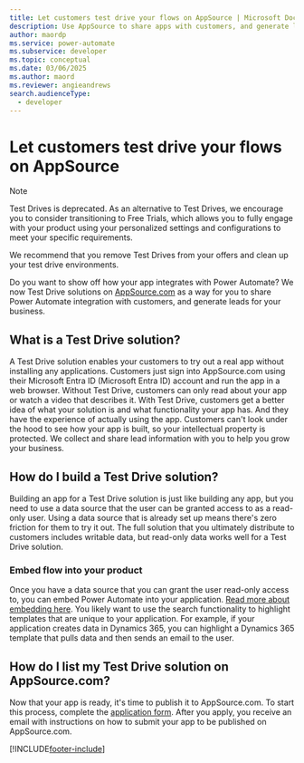 ```yaml
---
title: Let customers test drive your flows on AppSource | Microsoft Docs
description: Use AppSource to share apps with customers, and generate leads for your business.
author: maordp
ms.service: power-automate
ms.subservice: developer
ms.topic: conceptual
ms.date: 03/06/2025
ms.author: maord
ms.reviewer: angieandrews
search.audienceType: 
  - developer
---
```

# Let customers test drive your flows on AppSource

> [!NOTE]
> Test Drives is deprecated. As an alternative to Test Drives, we encourage you to consider transitioning to Free Trials, which allows you to fully engage with your product using your personalized settings and configurations to meet your specific requirements.
>
> We recommend that you remove Test Drives from your offers and clean up your test drive environments.

Do you want to show off how your app integrates with Power Automate? We now Test Drive solutions on [AppSource.com](https://appsource.microsoft.com) as a way for you to share Power Automate integration with customers, and generate leads for your business.

## What is a Test Drive solution?

A Test Drive solution enables your customers to try out a real app without installing any applications. Customers just sign into AppSource.com using their Microsoft Entra ID (Microsoft Entra ID) account and run the app in a web browser. Without Test Drive, customers can only read about your app or watch a video that describes it. With Test Drive, customers get a better idea of what your solution is and what functionality your app has. And they have the experience of actually using the app. Customers can't look under the hood to see how your app is built, so your intellectual property is protected. We collect and share lead information with you to help you grow your business.

## How do I build a Test Drive solution?

Building an app for a Test Drive solution is just like building any app, but you need to use a data source that the user can be granted access to as a read-only user. Using a data source that is already set up means there's zero friction for them to try it out. The full solution that you ultimately distribute to customers includes writable data, but read-only data works well for a Test Drive solution.

### Embed flow into your product

Once you have a data source that you can grant the user read-only access to, you can embed Power Automate into your application. [Read more about embedding here](embed-flow-dev.md). You likely want to use the search functionality to highlight templates that are unique to your application. For example, if your application creates data in Dynamics 365, you can highlight a Dynamics 365 template that pulls data and then sends an email to the user.

## How do I list my Test Drive solution on AppSource.com?

Now that your app is ready, it's time to publish it to AppSource.com. To start this process, complete the [application form](https://make.powerautomate.com/partners/get-listed/). After you apply, you receive an email with instructions on how to submit your app to be published on AppSource.com.



[!INCLUDE[footer-include](../includes/footer-banner.md)]